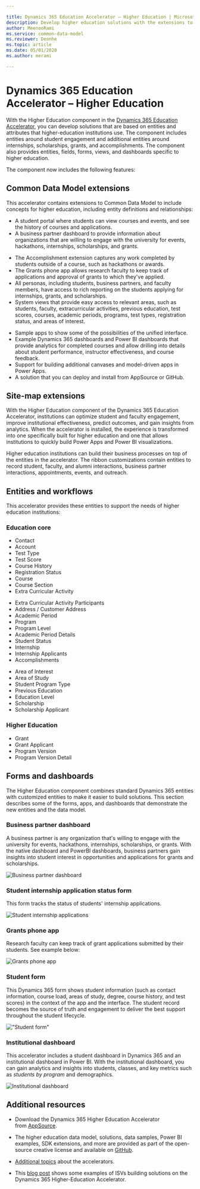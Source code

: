 ```yaml
---

title: Dynamics 365 Education Accelerator – Higher Education | Microsoft Docs
description: Develop higher education solutions with the extensions to Common Data Model and the built-in forms, views, and dashboards of the Dynamics 365 Higher Education Accelerator.
author: MeenooRami
ms.service: common-data-model
ms.reviewer: Deonhe
ms.topic: article
ms.date: 05/01/2020
ms.author: merami

---
```


# Dynamics 365 Education Accelerator – Higher Education

With the Higher Education component in the [Dynamics 365 Education Accelerator](https://appsource.microsoft.com/product/dynamics-365/mshied.highereducationcommondatamodel?tab=Overview), you can develop solutions that are based on entities and attributes that higher-education institutions use. The component includes entities around student engagement and additional entities around internships, scholarships, grants, and accomplishments. The component also provides entities, fields, forms, views, and dashboards specific to higher education.
<!--note from editor: Shouldn't that first sentence be "With the Higher Education component in the Dynamics 365 Education Accelerator, you can develop..."? In the overview, you say the Education Accelerator has 2 components, but in this topic, you say there is a specific Higher Education Accelerator. See my proposed changes. -->

The component now includes the following features:

## Common Data Model extensions

This accelerator contains extensions to Common Data Model to include concepts for higher education, including entity definitions and relationships:

- A student portal where students can view courses and events, and see the history of courses and applications.
- A business partner dashboard to provide information about organizations that are willing to engage with the university for events, hackathons, internships, scholarships, and grants.
<!--note from editor: there was something missing here. Is the dashboard so those orgs can see into the university info? Which would be something like "...engage with the university visbility into events..." Or so the university can see a list of which orgs are their partners? Which would be something like what I edited above.  -->
- The Accomplishment extension captures any work completed by students outside of a course, such as hackathons or awards.
- The Grants phone app allows research faculty to keep track of applications and approval of grants to which they've applied.
- All personas, including students, business partners, and faculty members, have access to rich reporting on the students applying for internships, grants, and scholarships.
- System views that provide easy access to relevant areas, such as students, faculty, extracurricular activities, previous education, test scores, courses, academic periods, programs, test types, registration status, and areas of interest.
<!--note from editor: Entity names are not usually lowercase or plural. See if my edit is also accurate, without having to make that long list title case. -->
- Sample apps to show some of the possibilities of the unified interface.
- Example Dynamics 365 dashboards and Power BI dashboards that provide analytics for completed courses and allow drilling into details about student performance, instructor effectiveness, and course feedback.
- Support for building additional canvases and model-driven apps in Power Apps.
- A solution that you can deploy and install from AppSource or GitHub.

## Site-map extensions

With the Higher Education component of the Dynamics 365 Education Accelerator, institutions can optimize student and faculty engagement, improve institutional effectiveness, predict outcomes, and gain insights from analytics. When the accelerator is installed, the experience is transformed into one specifically built for higher education and one that allows institutions to quickly build Power Apps and Power BI visualizations.
<!--note from editor: Dynamics 365 is the full suite. We can't install "into" it. You could say "installed into one of the model-driven apps for Dynamics 365", but see my simpler suggested edit. -->

Higher education institutions can build their business processes on top of the entities in the accelerator. The ribbon customizations contain entities to record student, faculty, and alumni interactions, business partner interactions, appointments, events, and outreach.

## Entities and workflows

This accelerator provides these entities to support the needs of higher education institutions:

<!--note from editor: The entities in the other accelerator topics are in tables with a column per category. Suggest you do that as well for consistency -->
### Education core

- Contact
- Account
- Test Type
- Test Score
- Course History
- Registration Status
- Course
- Course Section
- Extra Curricular Activity
<!--note from editor: Extracurricular is one word. I know you are following the UI here since this is an entity name, but can they fix this before this accelerator goes live? Can someone open a bug with the product team? -->
- Extra Curricular Activity Participants
- Address / Customer Address
- Academic Period
- Program 
- Program Level
- Academic Period Details
- Student Status
- Internship
- Internship Applicants
- Accomplishments
<!--note from editor: In the screenshot below, these are plural. Is "Areas" also plural in the entity names? -->
- Area of Interest
- Area of Study
- Student Program Type
- Previous Education
- Education Level
- Scholarship
- Scholarship Applicant

### Higher Education
- Grant 
- Grant Applicant
- Program Version
- Program Version Detail

## Forms and dashboards

The Higher Education component combines standard Dynamics 365 entities with customized entities to make it easier to build solutions. This section describes some of the forms, apps, and dashboards that demonstrate the new entities and the data model.
<!--note from editor: Since this says the following sections are under this one, I made them all H3s until you get to Additional Resources.  -->

### Business partner dashboard

A business partner is any organization that's willing to engage with the university for events, hackathons, internships, scholarships, or grants. With the native dashboard and PowerBI dashboards, business partners gain insights into student interest in opportunities and applications for grants and scholarships.

![Business partner dashboard](media/businesspartnerdashboard.png "Business partner dashboard")

### Student internship application status form

This form tracks the status of students' internship applications.

![Student internship applications](media/studentintershipapplication.png "Student internship applications")

### Grants phone app

Research faculty can keep track of grant applications submitted by their students. See example below:

![Grants phone app](media/grantsphoneapp.png "Grants phone app")

### Student form

This Dynamics 365 form shows student information (such as contact information, course load, areas of study, degree, course history, and test scores) in the context of the app and the interface. The student record becomes the source of truth and engagement to deliver the best support throughout the student lifecycle.

!["Student form"](media/hied-student.png "Student form")

### Institutional dashboard

This accelerator includes a student dashboard in Dynamics 365 and an institutional dashboard in Power BI. With the institutional dashboard, you can gain analytics and insights into students, classes, and key metrics such as *students by program* and demographics.

![Institutional dashboard](media/hied-dashboard.png "Institutional dashboard")

## Additional resources

- Download the Dynamics 365 Higher Education Accelerator from [AppSource](https://appsource.microsoft.com/product/dynamics-365/mshied.highereducationcommondatamodel?tab=Overview).

- The higher education data model, solutions, data samples, Power BI examples, SDK extensions, and more are provided as part of the open-source creative license and available on [GitHub](https://github.com/microsoft/Industry-Accelerator-Education/releases).

- [Additional topics](https://community.dynamics.com/365/b/dynamics365isvsuccess/archive/2018/08/01/dynamics-365-brings-industry-focus-through-the-microsoft-power-platform-and-solution-accelerators) about the accelerators. 

- This [blog post](https://community.dynamics.com/365/b/dynamics365isvsuccess/archive/2018/10/30/early-isvs-building-on-the-new-higher-education-accelerator-and-the-microsoft-power-platform) shows some examples of ISVs building solutions on the Dynamics 365 Higher-Education Accelerator.
